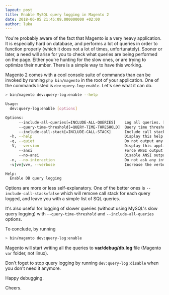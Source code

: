 ```yaml
---
layout: post
title: Enable MySQL query logging in Magento 2
date: 2018-06-05 21:45:09.000000000 +02:00
author: luka
---
```


You're probably aware of the fact that Magento is a very heavy application. It is especially hard on database, and performs a lot of queries in order to function properly (which it does not a lot of times, unfortunately).
Sooner or later, a need will arise for you to check what queries are being performed on the page. Either you're hunting for the slow ones, or are trying to optimize their number. There is a simple way to have this working.

Magento 2 comes with a cool console suite of commands than can be invoked by running `php bin/magento` in the root of your application. One of the commands listed is `dev:query-log:enable`. Let's see what it can do.

```bash
> bin/magento dev:query-log:enable --help

Usage:
  dev:query-log:enable [options]

Options:
      --include-all-queries[=INCLUDE-ALL-QUERIES]    Log all queries. [true|false] [default: "true"]
      --query-time-threshold[=QUERY-TIME-THRESHOLD]  Query time thresholds. [default: "0.001"]
      --include-call-stack[=INCLUDE-CALL-STACK]      Include call stack. [true|false] [default: "true"]
  -h, --help                                         Display this help message
  -q, --quiet                                        Do not output any message
  -V, --version                                      Display this application version
      --ansi                                         Force ANSI output
      --no-ansi                                      Disable ANSI output
  -n, --no-interaction                               Do not ask any interactive question
  -v|vv|vvv, --verbose                               Increase the verbosity of messages: 1 for normal output, 2 for more verbose output and 3 for debug

Help:
  Enable DB query logging
```

Options are more or less self-explanatory. One of the better ones is `--include-call-stack=false` which will remove call stack for each query logged, and leave you with a simple list of SQL queries.

It's also useful for logging of slower queries (without using MySQL's slow query logging) with `--query-time-threshold` and `--include-all-queries` options.

To conclude, by running

```bash
> bin/magento dev:query-log:enable
```

Magento will start writing all the queries to **var/debug/db.log** file (Magento `var` folder, not linux).

Don't foget to stop query logging by running `dev:query-log:disable` when you don't need it anymore.

Happy debugging.

Cheers.